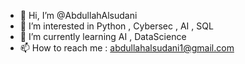 - 👋 Hi, I’m @AbdullahAlsudani
- 👀 I’m interested in Python , Cybersec , AI , SQL
- 🌱 I’m currently learning AI , DataScience
- 📫 How to reach me : abdullahalsudani1@gmail.com

<!---
AbdullahAlsudani/AbdullahAlsudani is a ✨ special ✨ repository because its `README.md` (this file) appears on your GitHub profile.
You can click the Preview link to take a look at your changes.
--->
